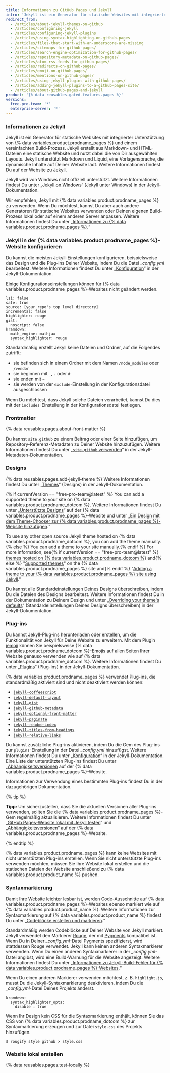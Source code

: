 ```yaml
---
title: Informationen zu GitHub Pages und Jekyll
intro: 'Jekyll ist ein Generator für statische Websites mit integrierter Unterstützung von {% data variables.product.prodname_pages %}.'
redirect_from:
  - /articles/about-jekyll-themes-on-github
  - /articles/configuring-jekyll
  - /articles/configuring-jekyll-plugins
  - /articles/using-syntax-highlighting-on-github-pages
  - /articles/files-that-start-with-an-underscore-are-missing
  - /articles/sitemaps-for-github-pages/
  - /articles/search-engine-optimization-for-github-pages/
  - /articles/repository-metadata-on-github-pages/
  - /articles/atom-rss-feeds-for-github-pages/
  - /articles/redirects-on-github-pages/
  - /articles/emoji-on-github-pages/
  - /articles/mentions-on-github-pages/
  - /articles/using-jekyll-plugins-with-github-pages/
  - /articles/adding-jekyll-plugins-to-a-github-pages-site/
  - /articles/about-github-pages-and-jekyll
product: '{% data reusables.gated-features.pages %}'
versions:
  free-pro-team: '*'
  enterprise-server: '*'
---
```


### Informationen zu Jekyll

Jekyll ist ein Generator für statische Websites mit integrierter Unterstützung von {% data variables.product.prodname_pages %} und einem vereinfachten Build-Prozess. Jekyll erstellt aus Markdown- und HTML-Dateien eine statische Website und nutzt dabei die von Dir ausgewählten Layouts. Jekyll unterstützt Markdown und Liquid, eine Vorlagensprache, die dynamische Inhalte auf Deiner Website lädt. Weitere Informationen findest Du auf der Website zu [Jekyll](https://jekyllrb.com/).

Jekyll wird von Windows nicht offiziell unterstützt. Weitere Informationen findest Du unter „[Jekyll on Windows](http://jekyllrb.com/docs/windows/#installation)“ (Jekyll unter Windows) in der Jekyll-Dokumentation.

Wir empfehlen, Jekyll mit {% data variables.product.prodname_pages %} zu verwenden. Wenn Du möchtest, kannst Du aber auch andere Generatoren für statische Websites verwenden oder Deinen eigenen Build-Prozess lokal oder auf einem anderen Server anpassen. Weitere Informationen findest Du unter „[Informationen zu {% data variables.product.prodname_pages %}](/articles/about-github-pages#static-site-generators).“

### Jekyll in der {% data variables.product.prodname_pages %}-Website konfigurieren

Du kannst die meisten Jekyll-Einstellungen konfigurieren, beispielsweise das Design und die Plug-ins Deiner Website, indem Du die Datei *_config.yml* bearbeitest. Weitere Informationen findest Du unter „[Konfiguration](https://jekyllrb.com/docs/configuration/)“ in der Jekyll-Dokumentation.

Einige Konfigurationseinstellungen können für {% data variables.product.prodname_pages %}-Websites nicht geändert werden.

```
lsi: false
safe: true
source: [your repo's top level directory]
incremental: false
highlighter: rouge
gist:
  noscript: false
kramdown:
  math_engine: mathjax
  syntax_highlighter: rouge
```

Standardmäßig erstellt Jekyll keine Dateien und Ordner, auf die Folgendes zutrifft:
- sie befinden sich in einem Ordner mit dem Namen `/node_modules` oder `/vendor`
- sie beginnen mit `_`, `.` oder `#`
- sie enden mit `~`
- sie werden von der `exclude`-Einstellung in der Konfigurationsdatei ausgeschlossen

Wenn Du möchtest, dass Jekyll solche Dateien verarbeitet, kannst Du dies mit der `includes`-Einstellung in der Konfigurationsdatei festlegen.

### Frontmatter

{% data reusables.pages.about-front-matter %}

Du kannst `site.github` zu einem Beitrag oder einer Seite hinzufügen, um Repository-Referenz-Metadaten zu Deiner Website hinzuzufügen. Weitere Informationen findest Du unter „[`site.github` verwenden](https://jekyll.github.io/github-metadata/site.github/)“ in der Jekyll-Metadaten-Dokumentation.

### Designs

{% data reusables.pages.add-jekyll-theme %} Weitere Informationen findest Du unter „[Themes](https://jekyllrb.com/docs/themes/)“ (Designs) in der Jekyll-Dokumentation.

{% if currentVersion == "free-pro-team@latest" %}
You can add a supported theme to your site on
{% data variables.product.prodname_dotcom %}. Weitere Informationen findest Du unter „[Unterstützte Designs](https://pages.github.com/themes/)“ auf der {% data variables.product.prodname_pages %}-Website und unter „[Ein Design mit dem Theme-Chooser zur {% data variables.product.prodname_pages %}-Website hinzufügen](/articles/adding-a-theme-to-your-github-pages-site-with-the-theme-chooser).“

To use any other open source Jekyll theme hosted on {% data variables.product.prodname_dotcom %}, you can add the theme manually.{% else %} You can add a theme to your site manually.{% endif %} For more information, see{% if currentVersion == "free-pro-team@latest" %} [themes hosted on {% data variables.product.prodname_dotcom %}](https://github.com/topics/jekyll-theme) and{% else %} "[Supported themes](https://pages.github.com/themes/)" on the {% data variables.product.prodname_pages %} site and{% endif %} "[Adding a theme to your {% data variables.product.prodname_pages %} site using Jekyll](/articles/adding-a-theme-to-your-github-pages-site-using-jekyll)."

Du kannst alle Standardeinstellungen Deines Designs überschreiben, indem Du die Dateien des Designs bearbeitest. Weitere Informationen findest Du in der Dokumentation zu Deinem Design und unter „[Overriding your theme's defaults](https://jekyllrb.com/docs/themes/#overriding-theme-defaults)“ (Standardeinstellungen Deines Designs überschreiben) in der Jekyll-Dokumentation.

### Plug-ins

Du kannst Jekyll-Plug-ins herunterladen oder erstellen, um die Funktionalität von Jekyll für Deine Website zu erweitern. Mit dem Plugin [jemoji](https://github.com/jekyll/jemoji) können Sie beispielsweise {% data variables.product.prodname_dotcom %}-Emojis auf allen Seiten Ihrer Website genauso verwenden wie auf {% data variables.product.prodname_dotcom %}. Weitere Informationen findest Du unter „[Plugins](https://jekyllrb.com/docs/plugins/)“ (Plug-ins) in der Jekyll-Dokumentation.

{% data variables.product.prodname_pages %} verwendet Plug-ins, die standardmäßig aktiviert sind und nicht deaktiviert werden können:
- [`jekyll-coffeescript`](https://github.com/jekyll/jekyll-coffeescript)
- [`jekyll-default-layout`](https://github.com/benbalter/jekyll-default-layout)
- [`jekyll-gist`](https://github.com/jekyll/jekyll-gist)
- [`jekyll-github-metadata`](https://github.com/jekyll/github-metadata)
- [`jekyll-optional-front-matter`](https://github.com/benbalter/jekyll-optional-front-matter)
- [`jekyll-paginate`](https://github.com/jekyll/jekyll-paginate)
- [`jekyll-readme-index`](https://github.com/benbalter/jekyll-readme-index)
- [`jekyll-titles-from-headings`](https://github.com/benbalter/jekyll-titles-from-headings)
- [`jekyll-relative-links`](https://github.com/benbalter/jekyll-relative-links)

Du kannst zusätzliche Plug-ins aktivieren, indem Du die Gem des Plug-ins zur `plugins`-Einstellung in der Datei *_config.yml* hinzufügst. Weitere Informationen findest Du unter „[Konfiguration](https://jekyllrb.com/docs/configuration/)“ in der Jekyll-Dokumentation. Eine Liste der unterstützten Plug-ins findest Du unter „[Abhängigkeitsversionen](https://pages.github.com/versions/) auf der {% data variables.product.prodname_pages %}-Website.

Informationen zur Verwendung eines bestimmten Plug-ins findest Du in der dazugehörigen Dokumentation.

{% tip %}

**Tipp:** Um sicherzustellen, dass Sie die aktuellen Versionen aller Plug-ins verwenden, sollten Sie die {% data variables.product.prodname_pages %}-Gem regelmäßig aktualisieren. Weitere Informationen findest Du unter „[GitHub Pages-Website lokal mit Jekyll testen](/articles/testing-your-github-pages-site-locally-with-jekyll#updating-the-github-pages-gem)“ und „[Abhängigkeitsversionen](https://pages.github.com/versions/)“ auf der {% data variables.product.prodname_pages %}-Website.

{% endtip %}

{% data variables.product.prodname_pages %} kann keine Websites mit nicht unterstützten Plug-ins erstellen. Wenn Sie nicht unterstützte Plug-ins verwenden möchten, müssen Sie Ihre Website lokal erstellen und die statischen Dateien der Website anschließend zu {% data variables.product.product_name %} pushen.

### Syntaxmarkierung

Damit Ihre Website leichter lesbar ist, werden Code-Ausschnitte auf {% data variables.product.prodname_pages %}-Websites ebenso markiert wie auf {% data variables.product.product_name %}. Weitere Informationen zur Syntaxmarkierung auf {% data variables.product.product_name %} findest Du unter „[Codeblöcke erstellen und markieren](/articles/creating-and-highlighting-code-blocks).“

Standardmäßig werden Codeblöcke auf Deiner Website von Jekyll markiert. Jekyll verwendet den Markierer [Rouge](https://github.com/jneen/rouge), der mit [Pygments](http://pygments.org/) kompatibel ist. Wenn Du in Deiner *_config.yml*-Datei Pygments spezifizierst, wird stattdessen Rouge verwendet. Jekyll kann keinen anderen Syntaxmarkierer verwenden. Wenn Du einen anderen Syntaxmarkierer in der *_config.yml*-Datei angibst, wird eine Build-Warnung für die Website angezeigt. Weitere Informationen findest Du unter „[Informationen zu Jekyll-Build-Fehler für {% data variables.product.prodname_pages %}-Websites](/articles/about-jekyll-build-errors-for-github-pages-sites).“

Wenn Du einen anderen Markierer verwenden möchtest, z. B. `highlight.js`, musst Du die Jekyll-Syntaxmarkierung deaktivieren, indem Du die *_config.yml*-Datei Deines Projekts änderst.

```
kramdown:
  syntax_highlighter_opts:
    disable : true
```

Wenn Ihr Design kein CSS für die Syntaxmarkierung enthält, können Sie das CSS von {% data variables.product.prodname_dotcom %} zur Syntaxmarkierung erzeugen und zur Datei `style.css` des Projekts hinzufügen.

```shell
$ rougify style github > style.css
```

### Website lokal erstellen

{% data reusables.pages.test-locally %}
